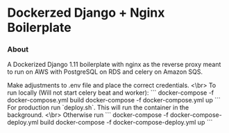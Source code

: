 <h1> Dockerzed Django + Nginx Boilerplate </h1>
<h3> About </h3>
<p>
A Dockerized Django 1.11 boilerplate with nginx as the reverse proxy meant to run on AWS with PostgreSQL on RDS and celery on Amazon SQS.
</p>
<p>
Make adjustments to .env file and place the correct credentials. <\br>
To run locally (Will not start celery beat and worker):
```
docker-compose -f docker-compose.yml build
docker-compose -f docker-compose.yml up
```
For production
run `deploy.sh`. This will run the container in the background.
<\br>
Otherwise run
```
docker-compose -f docker-compose-deploy.yml build
docker-compose -f docker-compose-deploy.yml up
```

